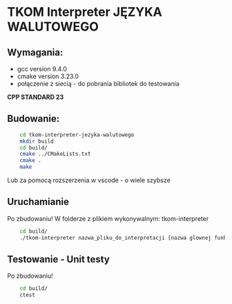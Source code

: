 # TKOM Interpreter JĘZYKA WALUTOWEGO

## Wymagania:
* gcc version 9.4.0
* cmake version 3.23.0
* połączenie z siecią - do pobrania bibliotek do testowania

**CPP STANDARD 23**
## Budowanie:
```bash
    cd tkom-interpreter-jezyka-walutowego
    mkdir build
    cd build/
    cmake ../CMakeLists.txt
    cmake .
    make
```
Lub za pomocą rozszerzenia w vscode - o wiele szybsze

## Uruchamianie
Po zbudowaniu!
W folderze z plikiem wykonywalnym: tkom-interpreter
```bash
    cd build/
    ./tkom-interpreter nazwa_pliku_do_interpretacji [nazwa glownej funkcji] [opcjonalny plik konfiguracyjny]
```

## Testowanie - Unit testy
Po zbudowaniu!
```bash
    cd build/
    ctest
```